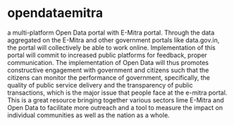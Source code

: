 # opendataemitra
a multi-platform Open Data portal with E-Mitra portal. Through the data aggregated on the E-Mitra and other government portals like data.gov.in, the portal will collectively be able to work online. Implementation of this portal will commit to increased public platforms for feedback, proper communication. The implementation of Open Data will  thus promotes constructive engagement with government and citizens such that the citizens can monitor the performance of government, specifically, the quality of public service delivery and the transparency of public transactions, which is the major issue that people face at the e-mitra portal.   This is a great resource bringing together various sectors lime E-Mitra and Open Data to facilitate more outreach and a tool to measure the impact on individual communities as well as the nation as a whole.
